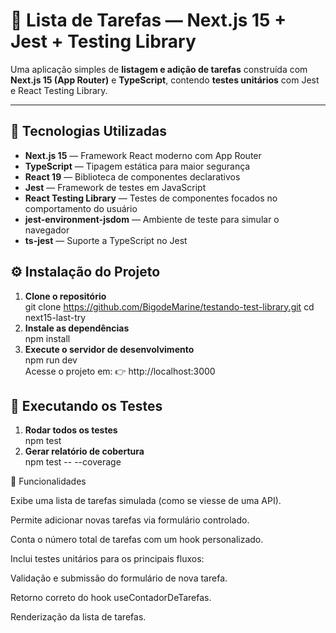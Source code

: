 # 📝 Lista de Tarefas — Next.js 15 + Jest + Testing Library

Uma aplicação simples de **listagem e adição de tarefas** construída com **Next.js 15 (App Router)** e **TypeScript**, contendo **testes unitários** com Jest e React Testing Library.

---

## 🚀 Tecnologias Utilizadas

- **Next.js 15** — Framework React moderno com App Router  
- **TypeScript** — Tipagem estática para maior segurança  
- **React 19** — Biblioteca de componentes declarativos  
- **Jest** — Framework de testes em JavaScript  
- **React Testing Library** — Testes de componentes focados no comportamento do usuário  
- **jest-environment-jsdom** — Ambiente de teste para simular o navegador  
- **ts-jest** — Suporte a TypeScript no Jest  

## ⚙️ Instalação do Projeto

1. **Clone o repositório**  
 git clone https://github.com/BigodeMarine/testando-test-library.git
 cd next15-last-try  
2. **Instale as dependências**  
npm install  
3. **Execute o servidor de desenvolvimento**  
npm run dev  
Acesse o projeto em:
👉 http://localhost:3000  
  
## 🧪 Executando os Testes  
 1. **Rodar todos os testes**  
  npm test    
 2. **Gerar relatório de cobertura**  
  npm test -- --coverage  

  🧠 Funcionalidades  

  Exibe uma lista de tarefas simulada (como se viesse de uma API).

Permite adicionar novas tarefas via formulário controlado.

Conta o número total de tarefas com um hook personalizado.

Inclui testes unitários para os principais fluxos:

Validação e submissão do formulário de nova tarefa.

Retorno correto do hook useContadorDeTarefas.

Renderização da lista de tarefas.
